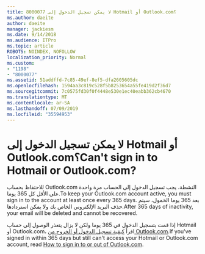 ```yaml
---
title: 8000077 لا يمكن تسجيل الدخول إلى Hotmail أو Outlook.com؟
ms.author: daeite
author: daeite
manager: jackiesm
ms.date: 9/14/2018
ms.audience: ITPro
ms.topic: article
ROBOTS: NOINDEX, NOFOLLOW
localization_priority: Normal
ms.custom:
- "1198"
- "8000077"
ms.assetid: 51addffd-7c85-49ef-8ef5-dfa2605605dc
ms.openlocfilehash: 1594aa3c819c528f5b8253654a55fe419d2f36d7
ms.sourcegitcommit: 7c0575fd30f0f4448e530e1ec40eabb362cb4670
ms.translationtype: MT
ms.contentlocale: ar-SA
ms.lasthandoff: 07/09/2019
ms.locfileid: "35594953"
---
```

# <a name="cant-sign-in-to-hotmail-or-outlookcom"></a><span data-ttu-id="3a1a6-102">لا يمكن تسجيل الدخول إلى Hotmail أو Outlook.com؟</span><span class="sxs-lookup"><span data-stu-id="3a1a6-102">Can't sign in to Hotmail or Outlook.com?</span></span>

<span data-ttu-id="3a1a6-103">للاحتفاظ بحساب Outlook.com النشطة، يجب تسجيل الدخول إلى الحساب مرة واحدة على الأقل كل 365 يوما.</span><span class="sxs-lookup"><span data-stu-id="3a1a6-103">To keep your Outlook.com account active, you must sign in to the account at least once every 365 days.</span></span> <span data-ttu-id="3a1a6-104">بعد 365 يوما الخمول، سيتم حذف البريد الإلكتروني الخاص بك ولا يمكن استردادها.</span><span class="sxs-lookup"><span data-stu-id="3a1a6-104">After 365 days of inactivity, your email will be deleted and cannot be recovered.</span></span>
  
<span data-ttu-id="3a1a6-105">إذا قمت بتسجيل الدخول في 365 يوما ولكن لا يزال يتعذر الوصول إلى حساب Hotmail أو Outlook.com، اقرأ [كيفية تسجيل الدخول أو الخروج من Outlook.com](https://support.office.com/article/e08eb8ac-ac27-49f4-a400-a47311e1ee7e?wt.mc_id=Office_Outlook_com_Alchemy).</span><span class="sxs-lookup"><span data-stu-id="3a1a6-105">If you've signed in within 365 days but still can't access your Hotmail or Outlook.com account, read [How to sign in to or out of Outlook.com](https://support.office.com/article/e08eb8ac-ac27-49f4-a400-a47311e1ee7e?wt.mc_id=Office_Outlook_com_Alchemy).</span></span>
  